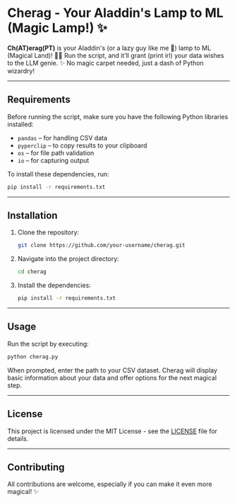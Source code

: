 # Cherag - Your Aladdin's Lamp to ML (Magic Lamp!) ✨

**Ch(AT)erag(PT)** is your Aladdin's (or a lazy guy like me 🦥) lamp to ML (Magical Land)! 🧞‍♂️ Run the script, and it’ll grant (print irl) your data wishes to the LLM genie. ✨ No magic carpet needed, just a dash of Python wizardry!

---

## Requirements

Before running the script, make sure you have the following Python libraries installed:

- `pandas` – for handling CSV data
- `pyperclip` – to copy results to your clipboard
- `os` – for file path validation
- `io` – for capturing output

To install these dependencies, run:

```bash
pip install -r requirements.txt
```

---

## Installation

1. Clone the repository:

    ```bash
    git clone https://github.com/your-username/cherag.git
    ```

2. Navigate into the project directory:

    ```bash
    cd cherag
    ```

3. Install the dependencies:

    ```bash
    pip install -r requirements.txt
    ```

---

## Usage

Run the script by executing:

```bash
python cherag.py
```

When prompted, enter the path to your CSV dataset. Cherag will display basic information about your data and offer options for the next magical step.



---

## License

This project is licensed under the MIT License - see the [LICENSE](LICENSE) file for details.

---

## Contributing

All contributions are welcome, especially if you can make it even more magical! ✨
